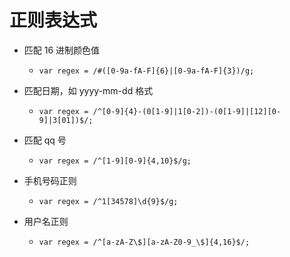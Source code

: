 
# 正则表达式
- 匹配 16 进制颜色值
    - `var regex = /#([0-9a-fA-F]{6}|[0-9a-fA-F]{3})/g;`

- 匹配日期，如 yyyy-mm-dd 格式
    - `var regex = /^[0-9]{4}-(0[1-9]|1[0-2])-(0[1-9]|[12][0-9]|3[01])$/;`

- 匹配 qq 号
    - `var regex = /^[1-9][0-9]{4,10}$/g;`

- 手机号码正则
    - `var regex = /^1[34578]\d{9}$/g;`

- 用户名正则
    - `var regex = /^[a-zA-Z\$][a-zA-Z0-9_\$]{4,16}$/;`